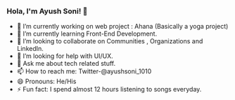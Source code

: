 ### Hola, I'm Ayush Soni! 👋

- 🔭 I’m currently working on web project : Ahana (Basically a yoga project)
- 🌱 I’m currently learning Front-End Development.
- 👯 I’m looking to collaborate on Communities , Organizations and LinkedIn.
- 🤔 I’m looking for help with UI/UX.
- 💬 Ask me about tech related stuff.
- 📫 How to reach me: Twitter-@ayushsoni_1010
- 😄 Pronouns: He/His
- ⚡ Fun fact: I spend almost 12 hours listening to songs everyday. 
